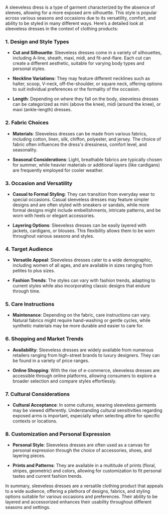 A sleeveless dress is a type of garment characterized by the absence of sleeves, allowing for a more exposed arm silhouette. This style is popular across various seasons and occasions due to its versatility, comfort, and ability to be styled in many different ways. Here’s a detailed look at sleeveless dresses in the context of clothing products:

### 1. **Design and Style Types**

- **Cut and Silhouette**: Sleeveless dresses come in a variety of silhouettes, including A-line, sheath, maxi, midi, and fit-and-flare. Each cut can create a different aesthetic, suitable for varying body types and personal styles.
  
- **Neckline Variations**: They may feature different necklines such as halter, scoop, V-neck, off-the-shoulder, or square neck, offering options to suit individual preferences or the formality of the occasion.
  
- **Length**: Depending on where they fall on the body, sleeveless dresses can be categorized as mini (above the knee), midi (around the knee), or maxi (ankle-length) dresses.

### 2. **Fabric Choices**

- **Materials**: Sleeveless dresses can be made from various fabrics, including cotton, linen, silk, chiffon, polyester, and jersey. The choice of fabric often influences the dress's dressiness, comfort level, and seasonality.
  
- **Seasonal Considerations**: Light, breathable fabrics are typically chosen for summer, while heavier materials or additional layers (like cardigans) are frequently employed for cooler weather.

### 3. **Occasion and Versatility**

- **Casual to Formal Styling**: They can transition from everyday wear to special occasions. Casual sleeveless dresses may feature simpler designs and are often styled with sneakers or sandals, while more formal designs might include embellishments, intricate patterns, and be worn with heels or elegant accessories.
  
- **Layering Options**: Sleeveless dresses can be easily layered with jackets, cardigans, or blouses. This flexibility allows them to be worn throughout various seasons and styles.

### 4. **Target Audience**

- **Versatile Appeal**: Sleeveless dresses cater to a wide demographic, including women of all ages, and are available in sizes ranging from petites to plus sizes.
  
- **Fashion Trends**: The styles can vary with fashion trends, adapting to current styles while also incorporating classic designs that endure through time.

### 5. **Care Instructions**

- **Maintenance**: Depending on the fabric, care instructions can vary. Natural fabrics might require hand-washing or gentle cycles, while synthetic materials may be more durable and easier to care for.

### 6. **Shopping and Market Trends**

- **Availability**: Sleeveless dresses are widely available from numerous retailers ranging from high-street brands to luxury designers. They can be found in a variety of price ranges.

- **Online Shopping**: With the rise of e-commerce, sleeveless dresses are accessible through online platforms, allowing consumers to explore a broader selection and compare styles effortlessly.

### 7. **Cultural Considerations**

- **Cultural Acceptance**: In some cultures, wearing sleeveless garments may be viewed differently. Understanding cultural sensitivities regarding exposed arms is important, especially when selecting attire for specific contexts or locations.

### 8. **Customization and Personal Expression**

- **Personal Style**: Sleeveless dresses are often used as a canvas for personal expression through the choice of accessories, shoes, and layering pieces.
  
- **Prints and Patterns**: They are available in a multitude of prints (floral, stripes, geometric) and colors, allowing for customization to fit personal tastes and current fashion trends.

In summary, sleeveless dresses are a versatile clothing product that appeals to a wide audience, offering a plethora of designs, fabrics, and styling options suitable for various occasions and preferences. Their ability to be layered and accessorized enhances their usability throughout different seasons and settings.